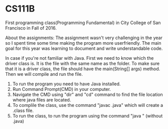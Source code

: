 # CS111B
First programming class(Programming Fundamental) in City College of San Francisco in Fall of 2016.

About the assignments:
The assignment wasn't very challenging in the year so I spent time some time making the program more userfriendly.
The main goal for this year was learning to document and write understandable code.

In case if you're not familiar with Java.
First we need to know which the driver class is. It is the file with the same name as the folder.
To make sure that it is a driver class, the file should have the main(String[] args) method.
Then we will compile and run the file.

1) To run the program you need to have Java installed.
2) Run Command Prompt(CMD) in your computer.
3) Navigate the CMD using "dir" and "cd" command to find the file location where java files are located.
4) To complile the class, use the command "javac <javafilename>.java" which will create a <javafilename>.class file.
5) To run the class, to run the program using the command "java <javafilename>" (without .java)
